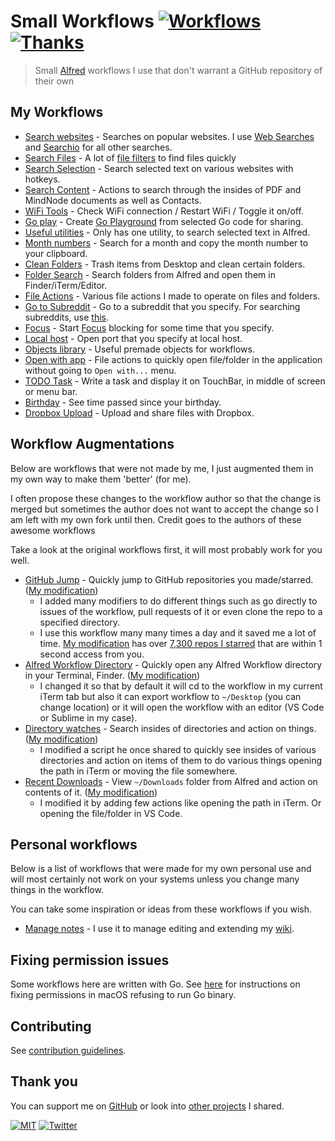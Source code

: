 # Small Workflows [![Workflows](https://img.shields.io/badge/-more%20workflows-0a0a0a.svg?style=flat&colorA=0a0a0a)](https://github.com/learn-anything/alfred-workflows) [![Thanks](http://bit.ly/saythankss)](https://github.com/sponsors/nikitavoloboev)

> Small [Alfred](https://www.alfredapp.com/) workflows I use that don't warrant a GitHub repository of their own

## My Workflows

- [Search websites](search-websites) - Searches on popular websites. I use [Web Searches](https://github.com/nikitavoloboev/alfred-web-searches) and [Searchio](https://github.com/deanishe/alfred-searchio) for all other searches.
- [Search Files](search-files) - A lot of [file filters](https://www.alfredapp.com/help/workflows/inputs/file-filter/) to find files quickly
- [Search Selection](search-selection) - Search selected text on various websites with hotkeys.
- [Search Content](search-content) - Actions to search through the insides of PDF and MindNode documents as well as Contacts.
- [WiFi Tools](wifi-tools) - Check WiFi connection / Restart WiFi / Toggle it on/off.
- [Go play](go-play) - Create [Go Playground](https://play.golang.org) from selected Go code for sharing.
- [Useful utilities](useful-utilities) - Only has one utility, to search selected text in Alfred.
- [Month numbers](month-numbers) - Search for a month and copy the month number to your clipboard.
- [Clean Folders](clean-folders) - Trash items from Desktop and clean certain folders.
- [Folder Search](folder-search) - Search folders from Alfred and open them in Finder/iTerm/Editor.
- [File Actions](file-actions) - Various file actions I made to operate on files and folders.
- [Go to Subreddit](goto-subreddit) - Go to a subreddit that you specify. For searching subreddits, use [this](https://github.com/deanishe/alfred-reddit).
- [Focus](focus) - Start [Focus](https://heyfocus.com) blocking for some time that you specify.
- [Local host](local-host) - Open port that you specify at local host.
- [Objects library](objects-library) - Useful premade objects for workflows.
- [Open with app](open-with-app) - File actions to quickly open file/folder in the application without going to `Open with...` menu.
- [TODO Task](todo-task) - Write a task and display it on TouchBar, in middle of screen or menu bar.
- [Birthday](birthday) - See time passed since your birthday.
- [Dropbox Upload](dropbox-upload) - Upload and share files with Dropbox.

## Workflow Augmentations

Below are workflows that were not made by me, I just augmented them in my own way to make them 'better' (for me).

I often propose these changes to the workflow author so that the change is merged but sometimes the author does not want to accept the change so I am left with my own fork until then. Credit goes to the authors of these awesome workflows

Take a look at the original workflows first, it will most probably work for you well.

- [GitHub Jump](https://github.com/lox/alfred-github-jump) - Quickly jump to GitHub repositories you made/starred. ([My modification](https://github.com/nikitavoloboev/small-workflows/blob/master/augmentations/GitHub%20jump.alfredworkflow?raw=true))
  - I added many modifiers to do different things such as go directly to issues of the workflow, pull requests of it or even clone the repo to a specified directory.
  - I use this workflow many many times a day and it saved me a lot of time. [My modification](https://github.com/nikitavoloboev/small-workflows/blob/master/augmentations/GitHub%20jump.alfredworkflow?raw=true) has over [7,300 repos I starred](https://github.com/nikitavoloboev/github-stars) that are within 1 second access from you.
- [Alfred Workflow Directory](https://github.com/jeeftor/AlfredWorkflowDirectory) - Quickly open any Alfred Workflow directory in your Terminal, Finder. ([My modification](https://github.com/nikitavoloboev/small-workflows/blob/master/augmentations/Workflow%20directory.alfredworkflow?raw=true))
  - I changed it so that by default it will cd to the workflow in my current iTerm tab but also it can export workflow to `~/Desktop` (you can change location) or it will open the workflow with an editor (VS Code or Sublime in my case).
- [Directory watches](https://github.com/vitorgalvao/alfred-workflows/tree/master/RecentDownloads) - Search insides of directories and action on things. ([My modification](https://github.com/nikitavoloboev/small-workflows/blob/master/augmentations/Directory%20watches.alfredworkflow?raw=true))
  - I modified a script he once shared to quickly see insides of various directories and action on items of them to do various things opening the path in iTerm or moving the file somewhere.
- [Recent Downloads](https://github.com/ddjfreedom/recent-downloads-alfred-v2) - View `~/Downloads` folder from Alfred and action on contents of it. ([My modification](https://github.com/nikitavoloboev/small-workflows/blob/master/augmentations/Recent%20Downloads.alfredworkflow?raw=true))
  - I modified it by adding few actions like opening the path in iTerm. Or opening the file/folder in VS Code.

## Personal workflows

Below is a list of workflows that were made for my own personal use and will most certainly not work on your systems unless you change many things in the workflow.

You can take some inspiration or ideas from these workflows if you wish.

- [Manage notes](https://github.com/nikitavoloboev/small-workflows/blob/master/personal/Manage%20notes.alfredworkflow?raw=true) - I use it to manage editing and extending my [wiki](https://github.com/nikitavoloboev/knowledge).

## Fixing permission issues

Some workflows here are written with Go. See [here](https://github.com/deanishe/awgo/wiki/Catalina) for instructions on fixing permissions in macOS refusing to run Go binary.

## Contributing

See [contribution guidelines](contributing.md).

## Thank you

You can support me on [GitHub](https://github.com/sponsors/nikitavoloboev) or look into [other projects](https://nikitavoloboev.xyz/projects) I shared.

[![MIT](http://bit.ly/mitbadge)](license) [![Twitter](http://bit.ly/nikitatweet)](https://twitter.com/nikitavoloboev)
